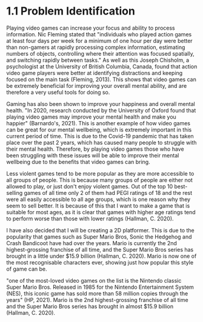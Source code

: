 # 1.1 Problem Identification

Playing video games can increase your focus and ability to process information. Nic Fleming stated that "individuals who played action games at least four days per week for a minimum of one hour per day were better than non-gamers at rapidly processing complex information, estimating numbers of objects, controlling where their attention was focused spatially, and switching rapidly between tasks."  As well as this Joseph Chisholm, a psychologist at the University of British Columbia, Canada, found that action video game players were better at identifying distractions and keeping focused on the main task (Fleming, 2013). This shows that video games can be extremely beneficial for improving your overall mental ability, and are therefore a very useful tools for doing so.

Gaming has also been shown to improve your happiness and overall mental health. "In 2020, research conducted by the University of Oxford found that playing video games may improve your mental health and make you happier" (Barnardo's, 2021). This is another example of how video games can be great for our mental wellbeing, which is extremely important in this current period of time. This is due to the Covid-19 pandemic that has taken place over the past 2 years, which has caused many people to struggle with their mental health. Therefore, by playing video games those who have been struggling with these issues will be able to improve their mental wellbeing due to the benefits that video games can bring.

Less violent games tend to be more popular as they are more accessible to all groups of people. This is because many groups of people are either not allowed to play, or just don't enjoy violent games. Out of the top 10 best-selling games of all time only 2 of them had PEGI ratings of 18 and the rest were all easily accessible to all age groups, which is one reason why they seem to sell better. It is because of this that I want to make a game that is suitable for most ages, as it is clear that games with higher age ratings tend to perform worse than those with lower ratings (Hallman, C. 2020).

I have also decided that I will be creating a 2D platformer. This is due to the popularity that games such as Super Mario Bros, Sonic the Hedgehog and Crash Bandicoot have had over the years. Mario is currently the 2nd highest-grossing franchise of all time, and the Super Mario Bros series has brought in a little under $15.9 billion (Hallman, C. 2020). Mario is now one of the most recognisable characters ever, showing just how popular this style of game can be.&#x20;









"one of the most-loved video games on the list is the Nintendo classic Super Mario Bros. Released in 1985 for the Nintendo Entertainment System (NES), this iconic game has sold more than 58 million copies through the years" (HP, 2021). Mario is the 2nd highest-grossing franchise of all time and the Super Mario Bros series has brought in almost $15.9 billion (Hallman, C. 2020).



